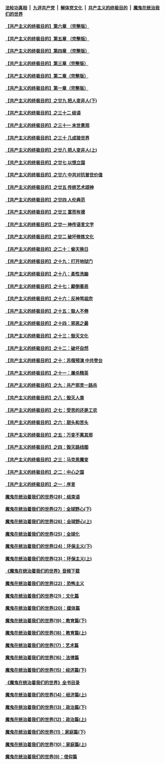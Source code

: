 ####  [法轮功真相](../../../../basic/blob/master/README.md?t=02260113) &nbsp;|&nbsp; [九评共产党](../../../../9ping.md/blob/master/README.md?t=02260113) &nbsp;|&nbsp; [解体党文化](../../../../jtdwh.md/blob/master/README.md?t=02260113)  &nbsp;|&nbsp; [共产主义的终极目的](../../../../gczydzjmd.md/blob/master/README.md?t=02260113) &nbsp;|&nbsp; [魔鬼在统治我们的世界](../../../../mgztzwmdsj.md/blob/master/README.md?t=02260113) 

#### [【共产主义的终极目的】第六章 （完整版）](../pages/nsc422/n11428913.md?t=02260113) 

#### [【共产主义的终极目的】第五章 （完整版）](../pages/nsc422/n11428912.md?t=02260113) 

#### [【共产主义的终极目的】第四章 （完整版）](../pages/nsc422/n11428907.md?t=02260113) 

#### [【共产主义的终极目的】第三章（完整版）](../pages/nsc422/n11428848.md?t=02260113) 

#### [【共产主义的终极目的】第二章（完整版）](../pages/nsc422/n11428831.md?t=02260113) 

#### [【共产主义的终极目的】第一章（完整版）](../pages/nsc422/n11417651.md?t=02260113) 

#### [【共产主义的终极目的】之廿九 把人变非人(下)](../pages/nsc422/n11344140.md?t=02260113) 

#### [【共产主义的终极目的】之三十二 结语](../pages/nsc422/n11360535.md?t=02260113) 

#### [【共产主义的终极目的】之三十一 末世景观](../pages/nsc422/n11351129.md?t=02260113) 

#### [【共产主义的终极目的】之三十 几成狼世界](../pages/nsc422/n11348280.md?t=02260113) 

#### [【共产主义的终极目的】之廿八 把人变非人(上)](../pages/nsc422/n11340492.md?t=02260113) 

#### [【共产主义的终极目的】之廿七 以恨立国](../pages/nsc422/n11336944.md?t=02260113) 

#### [【共产主义的终极目的】之廿六 中共对抗普世价值](../pages/nsc422/n11324785.md?t=02260113) 

#### [【共产主义的终极目的】之廿五 传统艺术颂神](../pages/nsc422/n11296396.md?t=02260113) 

#### [【共产主义的终极目的】之廿四 人伦典范](../pages/nsc422/n11296397.md?t=02260113) 

#### [【共产主义的终极目的】之廿三 富而有德](../pages/nsc422/n11283598.md?t=02260113) 

#### [【共产主义的终极目的】之廿一 神传语言文字](../pages/nsc422/n11263265.md?t=02260113) 

#### [【共产主义的终极目的】之廿二 破坏修炼文化](../pages/nsc422/n11245728.md?t=02260113) 

#### [【共产主义的终极目的】之二十：偷天换日](../pages/nsc422/n11238846.md?t=02260113) 

#### [【共产主义的终极目的】之十九：打开地狱门](../pages/nsc422/n11206376.md?t=02260113) 

#### [【共产主义的终极目的】之十八：柔性洗脑](../pages/nsc422/n11199994.md?t=02260113) 

#### [【共产主义的终极目的】之十七：颠倒善恶](../pages/nsc422/n11179782.md?t=02260113) 

#### [【共产主义的终极目的】之十六：反神骂祖宗](../pages/nsc422/n11166798.md?t=02260113) 

#### [【共产主义的终极目的】之十五：毁人不倦](../pages/nsc422/n11166792.md?t=02260113) 

#### [【共产主义的终极目的】之十四：邪恶之最](../pages/nsc422/n11150249.md?t=02260113) 

#### [【共产主义的终极目的】之十三：毁灭文化](../pages/nsc422/n11135227.md?t=02260113) 

#### [【共产主义的终极目的】之十二：破坏自然](../pages/nsc422/n11135214.md?t=02260113) 

#### [【共产主义的终极目的】之十：苏俄预演 中共登台](../pages/nsc422/n11118424.md?t=02260113) 

#### [【共产主义的终极目的】之十一：屠杀精英](../pages/nsc422/n11118442.md?t=02260113) 

#### [【共产主义的终极目的】之九：共产邪灵一路杀](../pages/nsc422/n11114139.md?t=02260113) 

#### [【共产主义的终极目的】之八：毁灭人类](../pages/nsc422/n11108503.md?t=02260113) 

#### [【共产主义的终极目的】之七：受苦的还是工农](../pages/nsc422/n11101809.md?t=02260113) 

#### [【共产主义的终极目的】之六：甜头和苦头](../pages/nsc422/n11096971.md?t=02260113) 

#### [【共产主义的终极目的】之五：万变不离其邪](../pages/nsc422/n11091285.md?t=02260113) 

#### [【共产主义的终极目的】之四：毁灭路线图](../pages/nsc422/n11086284.md?t=02260113) 

#### [【共产主义的终极目的】之三：马克思魔变](../pages/nsc422/n11061941.md?t=02260113) 

#### [【共产主义的终极目的】之二：中心之国](../pages/nsc422/n11047728.md?t=02260113) 

#### [【共产主义的终极目的】之一：序言](../pages/nsc422/n11086077.md?t=02260113) 

#### [魔鬼在统治着我们的世界(28)：结束语](../pages/nsc422/n10936246.md?t=02260113) 

#### [魔鬼在统治着我们的世界(27)：全球野心(下)](../pages/nsc422/n10928319.md?t=02260113) 

#### [魔鬼在统治着我们的世界(26)：全球野心(上)](../pages/nsc422/n10900318.md?t=02260113) 

#### [魔鬼在统治着我们的世界(25)：全球化](../pages/nsc422/n10788205.md?t=02260113) 

#### [魔鬼在统治着我们的世界(24)：环保主义(下)](../pages/nsc422/n10695307.md?t=02260113) 

#### [魔鬼在统治着我们的世界(23)：环保主义(上)](../pages/nsc422/n10688613.md?t=02260113) 

#### [《魔鬼在统治着我们的世界》音频下载](../pages/nsc422/n10635553.md?t=02260113) 

#### [魔鬼在统治着我们的世界(22)：恐怖主义](../pages/nsc422/n10614727.md?t=02260113) 

#### [魔鬼在统治着我们的世界(21)：文化篇](../pages/nsc422/n10597706.md?t=02260113) 

#### [魔鬼在统治着我们的世界(20)：媒体篇](../pages/nsc422/n10586579.md?t=02260113) 

#### [魔鬼在统治着我们的世界(19)：教育篇(下)](../pages/nsc422/n10564808.md?t=02260113) 

#### [魔鬼在统治着我们的世界(18)：教育篇(上)](../pages/nsc422/n10526970.md?t=02260113) 

#### [魔鬼在统治着我们的世界(17)：艺术篇](../pages/nsc422/n10499093.md?t=02260113) 

#### [魔鬼在统治着我们的世界(16)：法律篇](../pages/nsc422/n10485969.md?t=02260113) 

#### [魔鬼在统治着我们的世界(15)：经济篇(下)](../pages/nsc422/n10469975.md?t=02260113) 

#### [《魔鬼在统治着我们的世界》全书目录](../pages/nsc422/n10464261.md?t=02260113) 

#### [魔鬼在统治着我们的世界(14)：经济篇(上)](../pages/nsc422/n10457370.md?t=02260113) 

#### [魔鬼在统治着我们的世界(13)：政治篇(下)](../pages/nsc422/n10448270.md?t=02260113) 

#### [魔鬼在统治着我们的世界(12)：政治篇(上)](../pages/nsc422/n10444576.md?t=02260113) 

#### [魔鬼在统治着我们的世界(11)：家庭篇(下)](../pages/nsc422/n10440961.md?t=02260113) 

#### [魔鬼在统治着我们的世界(10)：家庭篇(上)](../pages/nsc422/n10435448.md?t=02260113) 

#### [魔鬼在统治着我们的世界(9)：信仰篇](../pages/nsc422/n10432159.md?t=02260113) 

